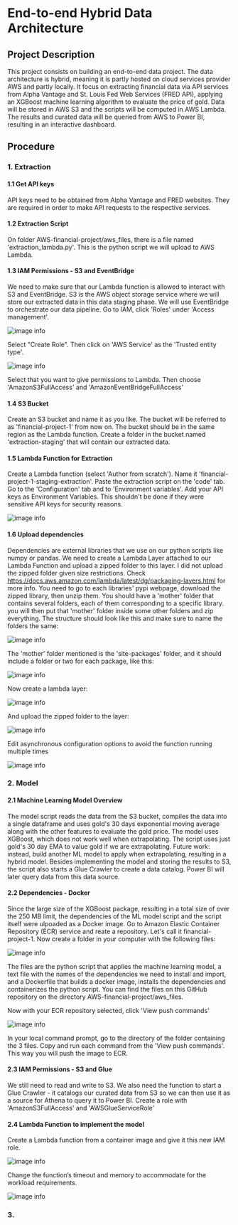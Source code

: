 # End-to-end Hybrid Data Architecture

## Project Description

This project consists on building an end-to-end data project. The data architecture is hybrid, meaning it is partly hosted on cloud services provider AWS and partly locally. It focus on extracting financial data via API services from Alpha Vantage and St. Louis Fed Web Services (FRED API), applying an XGBoost machine learning algorithm to evaluate the price of gold. Data will be stored in AWS S3 and the scripts will be computed in AWS Lambda. The results and curated data will be queried from AWS to Power BI, resulting in an interactive dashboard.

## Procedure
### 1. Extraction
#### 1.1 Get API keys
API keys need to be obtained from Alpha Vantage and FRED websites. They are required in order to make API requests to the respective services.
#### 1.2 Extraction Script
On folder AWS-financial-project/aws_files, there is a file named 'extraction_lambda.py'. This is the python script we will upload to AWS Lambda.
#### 1.3 IAM Permissions - S3 and EventBridge
We need to make sure that our Lambda function is allowed to interact with S3 and EventBridge. S3 is the AWS object storage service where we will store our extracted data in this data staging phase. We will use EventBridge to orchestrate our data pipeline.
Go to IAM, click 'Roles' under 'Access management'.

![image info](./images/Picture1.png)

Select "Create Role". Then click on 'AWS Service' as the 'Trusted entity type'.

![image info](./images/Picture2.png)

Select that you want to give permissions to Lambda. Then choose 'AmazonS3FullAccess' and 'AmazonEventBridgeFullAccess'

#### 1.4 S3 Bucket
Create an S3 bucket and name it as you like. The bucket will be referred to as 'financial-project-1' from now on. The bucket should be in the same region as the Lambda function. Create a folder in the bucket named 'extraction-staging' that will contain our extracted data.

#### 1.5 Lambda Function for Extraction
Create a Lambda function (select 'Author from scratch'). Name it 'financial-project-1-staging-extraction'. Paste the extraction script on the 'code' tab. Go to the 'Configuration' tab and to 'Environment variables'. Add your API keys as Environment Variables. This shouldn't be done if they were sensitive API keys for security reasons.

![image info](./images/Picture3.png)

#### 1.6 Upload dependencies
Dependencies are external libraries that we use on our python scripts like numpy or pandas. We need to create a Lambda Layer attached to our Lambda Function and upload a zipped folder to this layer. I did not upload the zipped folder given size restrictions.
Check https://docs.aws.amazon.com/lambda/latest/dg/packaging-layers.html for more info.
You need to go to each libraries' pypi webpage, download the zipped library, then unzip them. You should have a 'mother' folder that contains several folders, each of them corresponding to a specific library. you will then put that 'mother' folder inside some other folders and zip everything. The structure should look like this and make sure to name the folders the same:

![image info](./images/Picture30.png)

The 'mother' folder mentioned is the 'site-packages' folder, and it should include a folder or two for each package, like this:

![image info](./images/Picture31.png)

Now create a lambda layer:

![image info](./images/Picture4.png)

And upload the zipped folder to the layer:

![image info](./images/Picture5.png)

Edit asynchronous configuration options to avoid the function running multiple times 

![image info](./images/Picture6.png)

### 2. Model
#### 2.1 Machine Learning Model Overview
The model script reads the data from the S3 bucket, compiles the data into a single dataframe and uses gold's 30 days exponential moving average along with the other features to evaluate the gold price. The model uses XGBoost, which does not work well when extrapolating. The script uses just gold's 30 day EMA to value gold if we are extrapolating. Future work: instead, build another ML model to apply when extrapolating, resulting in a hybrid model.
Besides implementing the model and storing the results to S3, the script also starts a Glue Crawler to create a data catalog. Power BI will later query data from this data source.

#### 2.2 Dependencies - Docker
Since the large size of the XGBoost package, resulting in a total size of over the 250 MB limit, the dependencies of the ML model script and the script itself were ulpoaded as a Docker image. 
Go to Amazon Elastic Container Repository (ECR) service and reate a repository. Let's call it financial-project-1. 
Now create a folder in your computer with the following files:

![image info](./images/Picture7.png)

The files are the python script that applies the machine learning model, a text file with the names of the dependencies we need to install and import, and a Dockerfile that builds a docker image, installs the dependencies and containerizes the python script.
You can find the files on this GitHub repository on the directory AWS-financial-project/aws_files.

Now with your ECR repository selected, click 'View push commands'

![image info](./images/Picture8.png)

In your local command prompt, go to the directory of the folder containing the 3 files. Copy and run each command from the 'View push commands'. This way you will push the image to ECR.

#### 2.3 IAM Permissions - S3 and Glue
We still need to read and write to S3. We also need the function to start a Glue Crawler - it catalogs our curated data from S3 so we can then use it as a source for Athena to query it to Power BI.
Create a role with 'AmazonS3FullAccess' and 'AWSGlueServiceRole'

#### 2.4 Lambda Function to implement the model
Create a Lambda function from a container image and give it this new IAM role.

![image info](./images/Picture9.png)

Change the function’s timeout and memory to accommodate for the workload requirements.

![image info](./images/Picture10.png)

### 3. 
